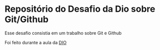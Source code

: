 # Repositório do Desafio da Dio sobre Git/Github

Esse desafio consistia em um trabalho sobre Git e Github

Foi feito durante a aula da [DIO](https://www.dio.me/sign-up?ref=VEYWUJWZE7) 
